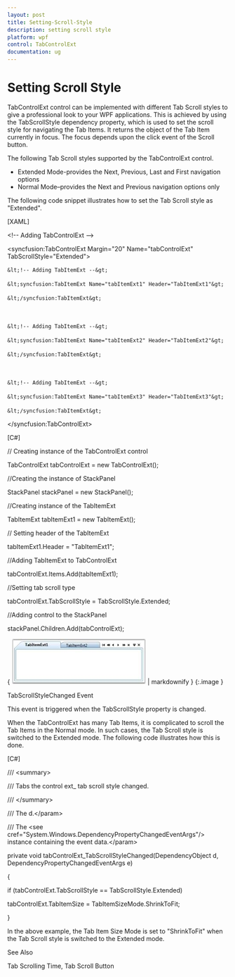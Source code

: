 ```yaml
---
layout: post
title: Setting-Scroll-Style
description: setting scroll style
platform: wpf
control: TabControlExt
documentation: ug
---
```


# Setting Scroll Style

TabControlExt control can be implemented with different Tab Scroll styles to give a professional look to your WPF applications. This is achieved by using the TabScrollStyle dependency property, which is used to set the scroll style for navigating the Tab Items. It returns the object of the Tab Item currently in focus. The focus depends upon the click event of the Scroll button.

The following Tab Scroll styles supported by the TabControlExt control.

* Extended Mode-provides the Next, Previous, Last and First navigation options
* Normal Mode–provides the Next and Previous navigation options only



The following code snippet illustrates how to set the Tab Scroll style as "Extended".



[XAML]



&lt;!-- Adding TabControlExt --&gt;

&lt;syncfusion:TabControlExt Margin="20" Name="tabControlExt" TabScrollStyle="Extended"&gt;



    &lt;!-- Adding TabItemExt --&gt;

    &lt;syncfusion:TabItemExt Name="tabItemExt1" Header="TabItemExt1"&gt;

    &lt;/syncfusion:TabItemExt&gt;



    &lt;!-- Adding TabItemExt --&gt;

    &lt;syncfusion:TabItemExt Name="tabItemExt2" Header="TabItemExt2"&gt;

    &lt;/syncfusion:TabItemExt&gt;



    &lt;!-- Adding TabItemExt --&gt;

    &lt;syncfusion:TabItemExt Name="tabItemExt3" Header="TabItemExt3"&gt;

    &lt;/syncfusion:TabItemExt&gt;

&lt;/syncfusion:TabControlExt&gt;



[C#]



// Creating instance of the TabControlExt control

TabControlExt tabControlExt = new TabControlExt();



//Creating the instance of StackPanel

StackPanel stackPanel = new StackPanel();



//Creating instance of the TabItemExt 

TabItemExt tabItemExt1 = new TabItemExt();



// Setting header of the TabItemExt

tabItemExt1.Header = "TabItemExt1";         



//Adding TabItemExt to TabControlExt

tabControlExt.Items.Add(tabItemExt1);



//Setting tab scroll type

tabControlExt.TabScrollStyle = TabScrollStyle.Extended;     



//Adding control to the StackPanel

stackPanel.Children.Add(tabControlExt); 



{ ![](Setting-Scroll-Style_images/Setting-Scroll-Style_img1.jpeg) | markdownify }
{:.image }




TabScrollStyleChanged Event

This event is triggered when the TabScrollStyle property is changed.

When the TabControlExt has many Tab Items, it is complicated to scroll the Tab Items in the Normal mode. In such cases, the Tab Scroll style is switched to the Extended mode. The following code illustrates how this is done.



[C#]



/// &lt;summary&gt;

/// Tabs the control ext_ tab scroll style changed.

/// &lt;/summary&gt;

/// <param name="d">The d.&lt;/param&gt;

/// <param name="e">The &lt;see cref="System.Windows.DependencyPropertyChangedEventArgs"/&gt; instance containing the event data.&lt;/param&gt;

private void tabControlExt_TabScrollStyleChanged(DependencyObject d, DependencyPropertyChangedEventArgs e)

{

if (tabControlExt.TabScrollStyle == TabScrollStyle.Extended)

tabControlExt.TabItemSize = TabItemSizeMode.ShrinkToFit;

}



In the above example, the Tab Item Size Mode is set to "ShrinkToFit" when the Tab Scroll style is switched to the Extended mode.



See Also

Tab Scrolling Time, Tab Scroll Button

